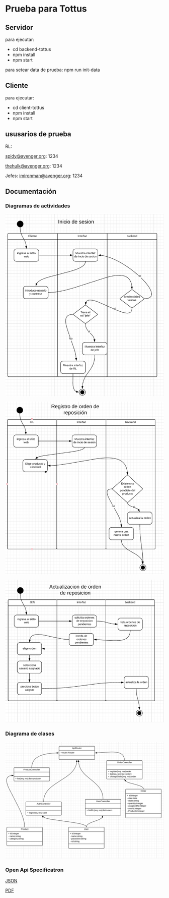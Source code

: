 # Prueba para Tottus

## Servidor

para ejecutar: 

- cd backend-tottus
- npm install
- npm start

para setear data de prueba: npm run init-data

## Cliente

para ejecutar: 

- cd client-tottus
- npm install
- npm start

## ususarios de prueba 

RL: 

spidy@avenger.org: 1234

thehulk@avenger.org: 1234

Jefes: 
imironman@avenger.org: 1234

## Documentación

### Diagramas de actividades

![Inicio de sesion](doc/diagramaDeActividades-InicioDeSesion.png)

![registro de la orden](doc/diagramaDeActividades-RegistroDeOrden.png)

![Asignacion de la orden](doc/diagramaDeActividades-AsignacionDeOrden.png)


### Diagrama de clases

![Diagrama de clases](doc/DiagramaDeClases.png)

### Open Api Specificatron

[JSON](doc/swaggerBackend,json)

[PDF](doc/swagger.pdf)